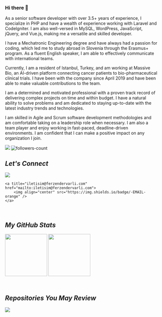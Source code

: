 ### Hi there 👋

As a senior software developer with over 3.5+ years of experience, I specialize in PHP and have a wealth of experience working with Laravel and CodeIgniter. I am also well-versed in MySQL, WordPress, JavaScript, jQuery, and Vue.js, making me a versatile and skilled developer.

I have a Mechatronic Engineering degree and have always had a passion for coding, which led me to study abroad in Slovenia through the Erasmus+ program. As a fluent English speaker, I am able to effectively communicate with international teams.

Currently, I am a resident of Istanbul, Turkey, and am working at Massive Bio, an AI-driven platform connecting cancer patients to bio-pharmaceutical clinical trials. I have been with the company since April 2019 and have been able to make valuable contributions to the team.

I am a determined and motivated professional with a proven track record of delivering complex projects on time and within budget. I have a natural ability to solve problems and am dedicated to staying up-to-date with the latest industry trends and technologies.

I am skilled in Agile and Scrum software development methodologies and am comfortable taking on a leadership role when necessary. I am also a team player and enjoy working in fast-paced, deadline-driven environments. I am confident that I can make a positive impact on any organization I join.


![](https://komarev.com/ghpvc/?username=fvarli)
<img src="https://img.shields.io/github/followers/fvarli?label=Followers&style=social" alt="followers-count">


<!----------------------------------- Social Media Links Section ------------------------------------>

<h2><i>Let's Connect</i></h2>


<p align="left">
    <a href="https://linkedin.com/in/fvarli">
        <img align="center" src="https://img.shields.io/badge/LinkedIn-0077B5?style=for-the-badge&logo=linkedin&logoColor=white" />
    </a>

    <a title="iletisim@ferzendervarli.com" href="mailto:iletisim@ferzendervarli.com">
        <img align="center" src="https://img.shields.io/badge/-EMAIL-orange" />
    </a>
</p>
<br>

<!----------------------------------- GitHub Stats Section ------------------------------------>

<h2><i>My GitHub Stats</i></h2>

<p>
    <img align="center" src="https://github-readme-stats.vercel.app/api?username=fvarli&show_icons=true&include_all_commits=true&count_private=true&hide=issues,contribs&border_radius=0&locale=en&theme=dark" height="139" />
    <img align="center" src="https://github-readme-stats.vercel.app/api/top-langs/?username=fvarli&layout=compact&hide=Shell&border_radius=0&theme=dark" height="139" />
</p>
<br>

<!----------------------------------- Top Repository Section ------------------------------------>

<h2><i>Repositories You May Review</i></h2>


<p>
    <a href="https://github.com/fvarli/laravel-eloquent-factories">
        <img align="center" src="https://github-readme-stats.vercel.app/api/pin/?username=fvarli&layout=compact&repo=laravel-eloquent-factories&show_icons=true&locale=en&border_radius=0&theme=dark" />
    </a>    
</p>
